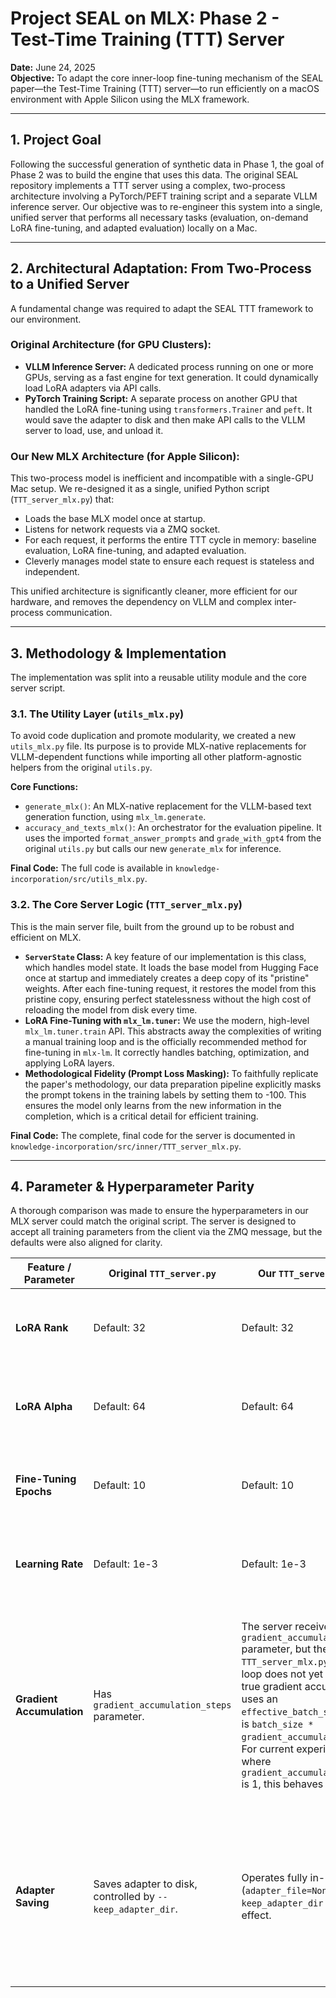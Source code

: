 # Project SEAL on MLX: Phase 2 - Test-Time Training (TTT) Server

**Date:** June 24, 2025  
**Objective:** To adapt the core inner-loop fine-tuning mechanism of the SEAL paper—the Test-Time Training (TTT) server—to run efficiently on a macOS environment with Apple Silicon using the MLX framework.

---

## 1. Project Goal

Following the successful generation of synthetic data in Phase 1, the goal of Phase 2 was to build the engine that uses this data. The original SEAL repository implements a TTT server using a complex, two-process architecture involving a PyTorch/PEFT training script and a separate VLLM inference server. Our objective was to re-engineer this system into a single, unified server that performs all necessary tasks (evaluation, on-demand LoRA fine-tuning, and adapted evaluation) locally on a Mac.

---

## 2. Architectural Adaptation: From Two-Process to a Unified Server

A fundamental change was required to adapt the SEAL TTT framework to our environment.

### Original Architecture (for GPU Clusters):
- **VLLM Inference Server:** A dedicated process running on one or more GPUs, serving as a fast engine for text generation. It could dynamically load LoRA adapters via API calls.
- **PyTorch Training Script:** A separate process on another GPU that handled the LoRA fine-tuning using `transformers.Trainer` and `peft`. It would save the adapter to disk and then make API calls to the VLLM server to load, use, and unload it.

### Our New MLX Architecture (for Apple Silicon):
This two-process model is inefficient and incompatible with a single-GPU Mac setup. We re-designed it as a single, unified Python script (`TTT_server_mlx.py`) that:
- Loads the base MLX model once at startup.
- Listens for network requests via a ZMQ socket.
- For each request, it performs the entire TTT cycle in memory: baseline evaluation, LoRA fine-tuning, and adapted evaluation.
- Cleverly manages model state to ensure each request is stateless and independent.

This unified architecture is significantly cleaner, more efficient for our hardware, and removes the dependency on VLLM and complex inter-process communication.

---

## 3. Methodology & Implementation

The implementation was split into a reusable utility module and the core server script.

### 3.1. The Utility Layer (`utils_mlx.py`)

To avoid code duplication and promote modularity, we created a new `utils_mlx.py` file. Its purpose is to provide MLX-native replacements for VLLM-dependent functions while importing all other platform-agnostic helpers from the original `utils.py`.

**Core Functions:**
- `generate_mlx()`: An MLX-native replacement for the VLLM-based text generation function, using `mlx_lm.generate`.
- `accuracy_and_texts_mlx()`: An orchestrator for the evaluation pipeline. It uses the imported `format_answer_prompts` and `grade_with_gpt4` from the original `utils.py` but calls our new `generate_mlx` for inference.

**Final Code:** The full code is available in `knowledge-incorporation/src/utils_mlx.py`.

### 3.2. The Core Server Logic (`TTT_server_mlx.py`)

This is the main server file, built from the ground up to be robust and efficient on MLX.

- **`ServerState` Class:** A key feature of our implementation is this class, which handles model state. It loads the base model from Hugging Face once at startup and immediately creates a deep copy of its "pristine" weights. After each fine-tuning request, it restores the model from this pristine copy, ensuring perfect statelessness without the high cost of reloading the model from disk every time.
- **LoRA Fine-Tuning with `mlx_lm.tuner`:** We use the modern, high-level `mlx_lm.tuner.train` API. This abstracts away the complexities of writing a manual training loop and is the officially recommended method for fine-tuning in `mlx-lm`. It correctly handles batching, optimization, and applying LoRA layers.
- **Methodological Fidelity (Prompt Loss Masking):** To faithfully replicate the paper's methodology, our data preparation pipeline explicitly masks the prompt tokens in the training labels by setting them to -100. This ensures the model only learns from the new information in the completion, which is a critical detail for efficient training.

**Final Code:** The complete, final code for the server is documented in `knowledge-incorporation/src/inner/TTT_server_mlx.py`.

---

## 4. Parameter & Hyperparameter Parity

A thorough comparison was made to ensure the hyperparameters in our MLX server could match the original script. The server is designed to accept all training parameters from the client via the ZMQ message, but the defaults were also aligned for clarity.

| Feature / Parameter     | Original `TTT_server.py` | Our `TTT_server_mlx.py` | Analysis |
|-------------------------|---------------------------|--------------------------|----------|
| **LoRA Rank**           | Default: 32               | Default: 32              | ✅ Exact Match: The default matches, and the final value is controlled by the client. |
| **LoRA Alpha**          | Default: 64               | Default: 64              | ✅ Exact Match: The default matches, and the final value is controlled by the client. |
| **Fine-Tuning Epochs**  | Default: 10               | Default: 10              | ✅ Exact Match: The default matches, and the final value is controlled by the client. |
| **Learning Rate**       | Default: 1e-3             | Default: 1e-3            | ✅ Exact Match: The default matches, and the final value is controlled by the client. |
| **Gradient Accumulation** | Has `gradient_accumulation_steps` parameter. | The server receives a `gradient_accumulation_steps` parameter, but the current `TTT_server_mlx.py` training loop does not yet implement true gradient accumulation. It uses an `effective_batch_size` which is `batch_size * gradient_accumulation_steps`. For current experiments where `gradient_accumulation_steps` is 1, this behaves correctly. | ⚠️ Implementation Mismatch: The current logic is a simplification. While it works for current experiments, it does not replicate the memory-saving benefits of true gradient accumulation. |
| **Adapter Saving**      | Saves adapter to disk, controlled by `--keep_adapter_dir`. | Operates fully in-memory (`adapter_file=None`). `--keep_adapter_dir` has no effect. | ⚠️ Deliberate Difference: Our in-memory approach is faster and simpler. The ability to inspect saved adapters is sacrificed for efficiency, which is a reasonable trade-off. |
